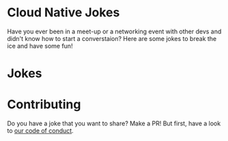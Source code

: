 # Cloud Native Jokes
Have you ever been in a meet-up or a networking event with other devs and didn't know how to start a converstaion? Here are some jokes to break the ice and have some fun!

# Jokes


# Contributing
Do you have a joke that you want to share? Make a PR! But first, have a look to [our code of conduct](CONTRIBUTING.md).

